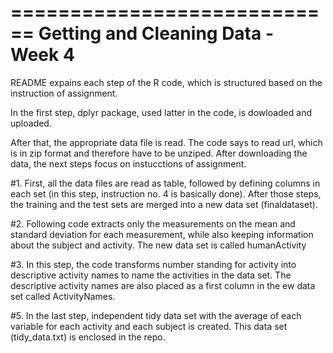 ============================
Getting and Cleaning Data - Week 4
============================

README expains each step of the R code, which is structured based on the instruction of assignment.

In the first step, dplyr package, used latter in the code, is dowloaded and uploaded.

After that, the appropriate data file is read. The code says to read url, which is in zip format and therefore have to be unziped. After downloading the data, the next steps focus on instucctions of assignment.

#1. First, all the data files are read as table, followed by defining columns in each set (in this step, instruction no. 4 is basically done). After those steps, the training and the test sets are merged into a new data set (finaldataset).

#2. Following code extracts only the measurements on the mean and standard deviation for each measurement, while also keeping information about the subject and activity. The new data set is called humanActivity 

#3. In this step, the code transforms number standing for activity into descriptive activity names to name the activities in the data set. The descriptive activity names are also placed as a first column in the ew data set called ActivityNames.

#5. In the last step, independent tidy data set with the average of each variable for each activity and each subject is created. This data set (tidy_data.txt) is enclosed in the repo.

